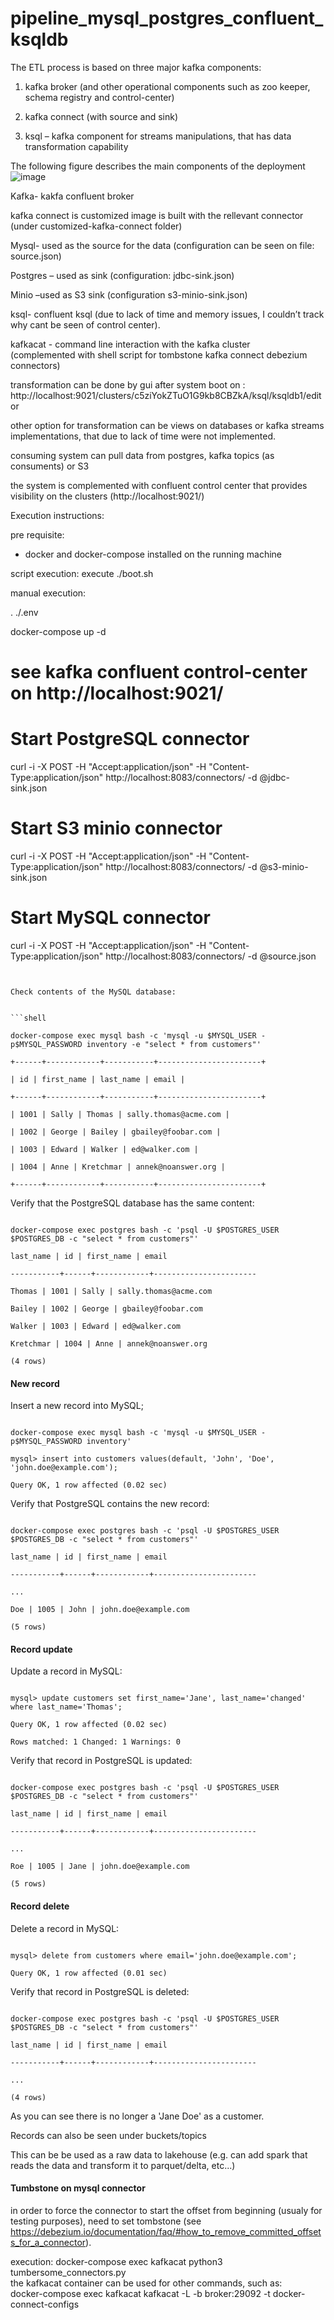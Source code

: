 # pipeline_mysql_postgres_confluent_ksqldb
The ETL process is based on three major kafka components:

1. kafka broker (and other operational components such as zoo keeper, schema registry and control-center)

2. kafka connect (with source and sink)

3. ksql – kafka component for streams manipulations, that has data transformation capability
   


   
The following figure describes the main components of the deployment
![image](https://github.com/amitca71/pipeline_mysql_postgres_confluent_ksqldb/assets/5821916/c48cc112-9560-40dc-9cdd-94599332b1c7)


Kafka- kakfa confluent broker

kafka connect is customized image is built with the rellevant connector (under customized-kafka-connect folder)

Mysql- used as the source for the data (configuration can be seen on file: source.json)

Postgres – used as sink (configuration: jdbc-sink.json)

Minio –used as S3 sink (configuration s3-minio-sink.json)

ksql- confluent ksql (due to lack of time and memory issues, I couldn’t track why cant be seen of control center). 

kafkacat - command line interaction with the kafka cluster   
   (complemented with shell script for tombstone kafka connect debezium connectors)   

transformation can be done by gui after system boot on : http://localhost:9021/clusters/c5ziYokZTuO1G9kb8CBZkA/ksql/ksqldb1/editor

other option for transformation can be views on databases or kafka streams implementations, that due to lack of time were not implemented.

consuming system can pull data from postgres, kafka topics (as consuments) or S3



the system is complemented with confluent control center that provides visibility on the clusters (http://localhost:9021/)



Execution instructions:

pre requisite:

- docker and docker-compose installed on the running machine

script execution: execute  ./boot.sh 

manual execution:

. ./.env

docker-compose up -d

# see kafka confluent control-center on http://localhost:9021/


# Start PostgreSQL connector

curl -i -X POST -H "Accept:application/json" -H "Content-Type:application/json" http://localhost:8083/connectors/ -d @jdbc-sink.json


# Start S3 minio connector

curl -i -X POST -H "Accept:application/json" -H "Content-Type:application/json" http://localhost:8083/connectors/ -d @s3-minio-sink.json


# Start MySQL connector

curl -i -X POST -H "Accept:application/json" -H "Content-Type:application/json" http://localhost:8083/connectors/ -d @source.json


```


Check contents of the MySQL database:


```shell

docker-compose exec mysql bash -c 'mysql -u $MYSQL_USER -p$MYSQL_PASSWORD inventory -e "select * from customers"'

+------+------------+-----------+-----------------------+

| id | first_name | last_name | email |

+------+------------+-----------+-----------------------+

| 1001 | Sally | Thomas | sally.thomas@acme.com |

| 1002 | George | Bailey | gbailey@foobar.com |

| 1003 | Edward | Walker | ed@walker.com |

| 1004 | Anne | Kretchmar | annek@noanswer.org |

+------+------------+-----------+-----------------------+

```


Verify that the PostgreSQL database has the same content:


```shell

docker-compose exec postgres bash -c 'psql -U $POSTGRES_USER $POSTGRES_DB -c "select * from customers"'

last_name | id | first_name | email

-----------+------+------------+-----------------------

Thomas | 1001 | Sally | sally.thomas@acme.com

Bailey | 1002 | George | gbailey@foobar.com

Walker | 1003 | Edward | ed@walker.com

Kretchmar | 1004 | Anne | annek@noanswer.org

(4 rows)

```





#### New record


Insert a new record into MySQL;

```shell

docker-compose exec mysql bash -c 'mysql -u $MYSQL_USER -p$MYSQL_PASSWORD inventory'

mysql> insert into customers values(default, 'John', 'Doe', 'john.doe@example.com');

Query OK, 1 row affected (0.02 sec)

```


Verify that PostgreSQL contains the new record:


```shell

docker-compose exec postgres bash -c 'psql -U $POSTGRES_USER $POSTGRES_DB -c "select * from customers"'

last_name | id | first_name | email

-----------+------+------------+-----------------------

...

Doe | 1005 | John | john.doe@example.com

(5 rows)

```


#### Record update


Update a record in MySQL:


```shell

mysql> update customers set first_name='Jane', last_name='changed' where last_name='Thomas';

Query OK, 1 row affected (0.02 sec)

Rows matched: 1 Changed: 1 Warnings: 0

```


Verify that record in PostgreSQL is updated:


```shell

docker-compose exec postgres bash -c 'psql -U $POSTGRES_USER $POSTGRES_DB -c "select * from customers"'

last_name | id | first_name | email

-----------+------+------------+-----------------------

...

Roe | 1005 | Jane | john.doe@example.com

(5 rows)

```


#### Record delete


Delete a record in MySQL:


```shell

mysql> delete from customers where email='john.doe@example.com';

Query OK, 1 row affected (0.01 sec)

```


Verify that record in PostgreSQL is deleted:


```shell

docker-compose exec postgres bash -c 'psql -U $POSTGRES_USER $POSTGRES_DB -c "select * from customers"'

last_name | id | first_name | email

-----------+------+------------+-----------------------

...

(4 rows)

```


As you can see there is no longer a 'Jane Doe' as a customer.


Records can also be seen under buckets/topics

This can be be used as a raw data to lakehouse (e.g. can add spark that reads the data and transform it to parquet/delta, etc...)

#### Tumbstone on mysql connector
in order to force the connector to start the offset from beginning (usualy for testing purposes), need to set tombstone (see https://debezium.io/documentation/faq/#how_to_remove_committed_offsets_for_a_connector).  

execution: docker-compose exec kafkacat python3 tumbersome_connectors.py   
the kafkacat container can be used for other commands, such as:    
docker-compose exec kafkacat kafkacat -L -b broker:29092 -t docker-connect-configs   
